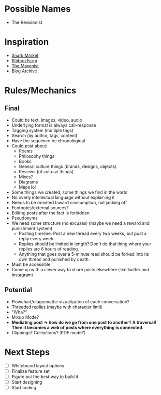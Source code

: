 # Possible Names
- The Revisionist

# Inspiration
- [Snark Market](http://snarkmarket.com/)
- [Ribbon Farm](https://www.ribbonfarm.com/)
- [The Mavenist](https://web.archive.org/web/20180809163449/http://themavenist.org/)
- [Blog Archive](https://v6.robweychert.com/blog/)

# Rules/Mechanics
## Final
- Could be text, images, video, audio
- Underlying format is always call-response
- Tagging system (multiple tags)
- Search (by author, tags, content)
- Have the sequence be chronological
- Could post about:
  - Poems
  - Philosophy things
  - Books
  - General culture things (brands, designs, objects)
  - Reviews (of cultural things)
  - Mixes?
  - Diagrams
  - Maps lol
- Some things we created, some things we find in the world
- No overly intellectual language without explaining it
- Needs to be oriented toward consumption, not jacking off
- Footnotes/external sources?
- Editing posts after the fact is forbidden
- Pseudonyms
- We need some structure (no excuses) (maybe we need a reward and punishment system)
  - Posting timeline: Post a new thread every two weeks, but post a reply every week
  - Replies should be limited in length? Don't do that thing where your replies are 6 hours of reading.
  - Anything that goes over a 5-minute read should be forked into its own thread and punished by death.
- Must be accessible
- Come up with a clever way to share posts elsewhere (like twitter and instagram)

## Potential
- Flowchart/diagramattic vizualization of each conversation?
- Threaded replies (maybe with character limit)
- "Wha?"
- Mixup Mode?
- **Mediating post -> how do we go from one post to another? A traversal! Then it becomes a web of posts where everything is connected.**
- Clippings? Collections? (PDF mode?)

# Next Steps
- [ ] Whiteboard layout options
- [ ] Finalize feature set
- [ ] Figure out the best way to build it
- [ ] Start designing
- [ ] Start coding
